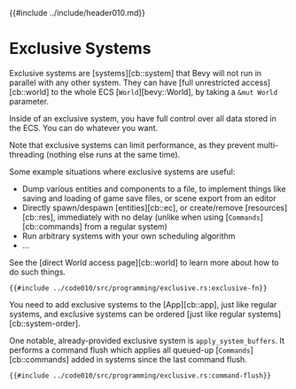 {{#include ../include/header010.md}}

# Exclusive Systems

Exclusive systems are [systems][cb::system] that Bevy will not run in parallel
with any other system. They can have [full unrestricted access][cb::world]
to the whole ECS [`World`][bevy::World], by taking a `&mut World` parameter.

Inside of an exclusive system, you have full control over all data stored
in the ECS. You can do whatever you want.

Note that exclusive systems can limit performance, as they prevent
multi-threading (nothing else runs at the same time).

Some example situations where exclusive systems are useful:
 - Dump various entities and components to a file, to implement things like
   saving and loading of game save files, or scene export from an editor
 - Directly spawn/despawn [entities][cb::ec], or create/remove [resources][cb::res],
   immediately with no delay (unlike when using [`Commands`][cb::commands]
   from a regular system)
 - Run arbitrary systems with your own scheduling algorithm
 - …

See the [direct World access page][cb::world] to learn more about how to do
such things.

```rust,no_run,noplayground
{{#include ../code010/src/programming/exclusive.rs:exclusive-fn}}
```

You need to add exclusive systems to the [App][cb::app], just like
regular systems, and exclusive systems can be ordered [just like regular
systems][cb::system-order].

One notable, already-provided exclusive system is `apply_system_buffers`. It
performs a command flush which applies all queued-up [`Commands`][cb::commands]
added in systems since the last command flush.

```rust,no_run,noplayground
{{#include ../code010/src/programming/exclusive.rs:command-flush}}
```
